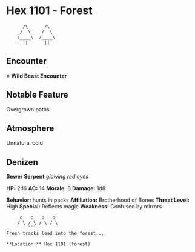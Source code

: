 # Hex 1101 - Forest
```
      /\      /\
     /  \    /  \
    /____\  /____\
      ||      ||
```

## Encounter

※ **Wild Beast Encounter**

## Notable Feature

Overgrown paths

## Atmosphere

Unnatural cold

## Denizen

**Sewer Serpent**
*glowing red eyes*

**HP:** 2d6 **AC:** 14 **Morale:** 8
**Damage:** 1d8

**Behavior:** hunts in packs
**Affiliation:** Brotherhood of Bones
**Threat Level:** High
**Special:** Reflects magic
**Weakness:** Confused by mirrors

```
     o   o   o   o
    / \ / \ / \ / \
        ```
Fresh tracks lead into the forest...

**Location:** Hex 1101 (forest)
